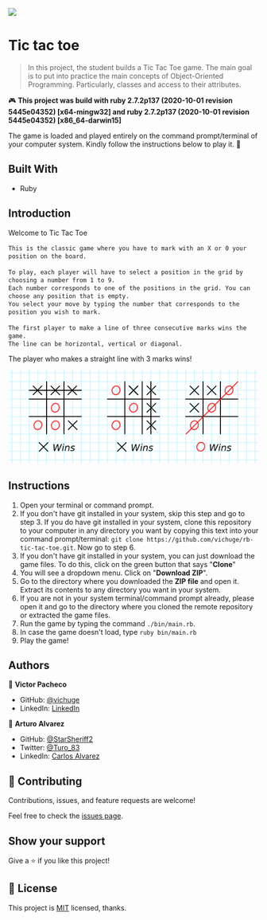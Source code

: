 ![](https://img.shields.io/badge/Microverse-blueviolet)

# Tic tac toe

> In this project, the student builds a Tic Tac Toe game. The main goal is to put into practice the main concepts of Object-Oriented Programming. Particularly, classes and access to their attributes.

🎮
**This project was build with ruby 2.7.2p137 (2020-10-01 revision 5445e04352) [x64-mingw32] and ruby 2.7.2p137 (2020-10-01 revision 5445e04352) [x86_64-darwin15]**

The game is loaded and played entirely on the command prompt/terminal of your computer system. Kindly follow the instructions below to play it. 🙂

## Built With

- Ruby

## Introduction

Welcome to Tic Tac Toe

    This is the classic game where you have to mark with an X or 0 your position on the board.

    To play, each player will have to select a position in the grid by choosing a number from 1 to 9.
    Each number corresponds to one of the positions in the grid. You can choose any position that is empty.
    You select your move by typing the number that corresponds to the position you wish to mark.

    The first player to make a line of three consecutive marks wins the game.
    The line can be horizontal, vertical or diagonal.

The player who makes a straight line with 3 marks wins!

![How to win](./img/howtowin.png)

## Instructions

1. Open your terminal or command prompt.
2. If you don't have git installed in your system, skip this step and go to step 3. If you do have git installed in your system, clone this repository to your computer in any directory you want by copying this text into your command prompt/terminal: `git clone https://github.com/vichuge/rb-tic-tac-toe.git`. Now go to step 6.
3. If you don't have git installed in your system, you can just download the game files. To do this, click on the green button that says "**Clone**"
4. You will see a dropdown menu. Click on "**Download ZIP**".
5. Go to the directory where you downloaded the **ZIP file** and open it. Extract its contents to any directory you want in your system.
6. If you are not in your system terminal/command prompt already, please open it and go to the directory where you cloned the remote repository or extracted the game files.
7. Run the game by typing the command `./bin/main.rb`.
8. In case the game doesn't load, type `ruby bin/main.rb`
9. Play the game!

## Authors

👤 **Victor Pacheco**

- GitHub: [@vichuge](https://github.com/vichuge)
- LinkedIn: [LinkedIn](https://www.linkedin.com/in/victor-pacheco-7946aab2/)

👤 **Arturo Alvarez**

- GitHub: [@StarSheriff2](https://github.com/StarSheriff2)
- Twitter: [@Turo_83](https://twitter.com/Turo_83)
- LinkedIn: [Carlos Alvarez](https://www.linkedin.com/in/carlosalvarezveroy/)

## 🤝 Contributing

Contributions, issues, and feature requests are welcome!

Feel free to check the [issues page](https://github.com/vichuge/ruby_enumerables/issues).

## Show your support

Give a ⭐️ if you like this project!

## 📝 License

This project is [MIT](https://github.com/vichuge/ruby_enumerables/blob/main/LICENSE) licensed, thanks.
